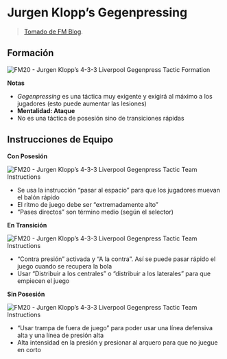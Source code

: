 # Jurgen Klopp’s Gegenpressing

> [Tomado de FM Blog](https://www.footballmanagerblog.org/2019/12/jurgen-klopps-4-3-3-liverpool-tactic.html).


## Formación
![FM20 - Jurgen Klopp’s 4-3-3 Liverpool Gegenpress Tactic Formation](https://2.bp.blogspot.com/-yIW2VG5eP80/Xe_2FBlQtbI/AAAAAAAAeJU/G-OWEKlW-m07L73Uw-wQIqTK4zfa2sOzwCLcBGAsYHQ/s1600/FM20%2BJurgen%2BKlopp%2BLiverpool%2BTactic.png)


**Notas**

- *Gegenpressing* es una táctica muy exigente y exigirá al máximo a los jugadores (esto puede aumentar las lesiones)
- **Mentalidad: Ataque**
- No es una táctica de posesión sino de transiciones rápidas


## Instrucciones de Equipo

**Con Posesión**

![FM20 - Jurgen Klopp’s 4-3-3 Liverpool Gegenpress Tactic Team Instructions](https://4.bp.blogspot.com/-JGWBndYdFVc/Xe_2cYtpIWI/AAAAAAAAeJs/OuZLxAoTMwcz92UahYU0Tf2gM7gGIrsNwCLcBGAsYHQ/s1600/FM20%2BJurgen%2BKlopp%2BLiverpool%2BTactic%2BTeam%2BInstruction%2BPossesion.png)



- Se usa la instrucción “pasar al espacio” para que los jugadores muevan el balón rápido
- El ritmo de juego debe ser “extremadamente alto”
- “Pases directos” son término medio (según el selector)


**En Transición**

![FM20 - Jurgen Klopp’s 4-3-3 Liverpool Gegenpress Tactic Team Instructions](https://4.bp.blogspot.com/-g3H1QT-OdiI/Xe_2Wl6OPzI/AAAAAAAAeJo/bAzKhl-k9B0GU3nnV_2EG17N4RW-cK4XwCLcBGAsYHQ/s1600/FM20%2BJurgen%2BKlopp%2BLiverpool%2BTactic%2BTeam%2BInstruction%2BTransition.png)



- “Contra presión” activada y “A la contra”. Así se puede pasar rápido el juego cuando se recupera la bola
- Usar “Distribuir a los centrales” o “distribuir a los laterales” para que empiecen el juego

**Sin Posesión**

![FM20 - Jurgen Klopp’s 4-3-3 Liverpool Gegenpress Tactic Team Instructions](https://2.bp.blogspot.com/-dqvr_EVp98E/Xe_2ghOxkmI/AAAAAAAAeJw/2tqmRIzjwEkLbXUSQ6_Ab7Un5kag4mDAgCLcBGAsYHQ/s1600/FM20%2BJurgen%2BKlopp%2BLiverpool%2BTactic%2BTeam%2BInstruction%2BOut%2BOf%2BPossesion.png)



- “Usar trampa de fuera de juego” para poder usar una línea defensiva alta y una línea de presión alta
- Alta intensidad en la presión y presionar al arquero para que no juegue en corto

